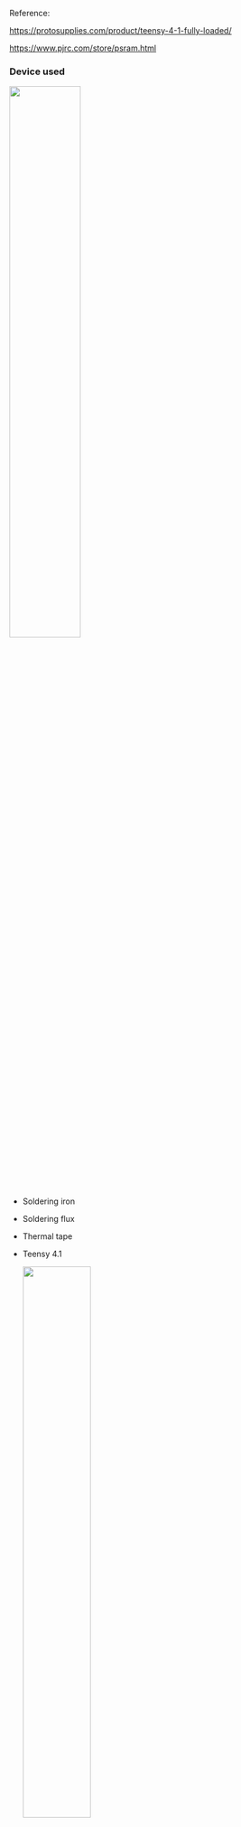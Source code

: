 Reference:

https://protosupplies.com/product/teensy-4-1-fully-loaded/

https://www.pjrc.com/store/psram.html

### Device used

  <img src="https://github.com/MartinRGB/MCU-SBC-Note/assets/7036706/121d95c0-0a1c-4c41-8781-4cb309207a17" width="50%" height="50%">

- Soldering iron
- Soldering flux
- Thermal tape
- Teensy 4.1
  
  <img src="https://github.com/MartinRGB/MCU-SBC-Note/assets/7036706/29c07168-2092-46e2-9258-6e9608f21e98" width="50%" height="50%">

- PSRAM Chips(Choose one of them)

  <img src="https://github.com/MartinRGB/MCU-SBC-Note/assets/7036706/442506ff-4bf8-4cf0-9aea-acea4dca6bdb" width="50%" height="50%">
  
  - Lyontek LY68L6400S(Not work for me)
  - ESP PSRAM64H
  - AP 6404L-3SQR

### Steps


- uses thermal tape to act as a temporary solder mask on Teensy board.

  <img src="https://github.com/MartinRGB/MCU-SBC-Note/assets/7036706/51df1366-cfd5-4ede-a785-ee700affa9f5" width="50%" height="50%">
  
- added some solder flux gel on top of the pads.
  
  <img src="https://github.com/MartinRGB/MCU-SBC-Note/assets/7036706/a1afdb37-d79a-47c0-9f89-61bc3bd2891f" width="50%" height="50%">

- Soldering

  <img src="https://github.com/MartinRGB/MCU-SBC-Note/assets/7036706/1332c469-77d5-4d3c-971b-d53129596ad0" width="50%" height="50%">

  Lyontek LY68L6400S not work for me,I changed them with ESP PSRAM64H,then them works.

  <img src="https://github.com/MartinRGB/MCU-SBC-Note/assets/7036706/fa609f03-7197-4b8f-a75f-19544ec2d14f" width="50%" height="50%">

### Test:

<img src="https://github.com/MartinRGB/MCU-SBC-Note/assets/7036706/03c5c9d7-a497-433d-aec7-239e1adcc0e5" width="50%" height="50%">
 
<img src="https://github.com/MartinRGB/MCU-SBC-Note/assets/7036706/868cff81-eafd-4d59-8008-e114597384b3" width="50%" height="50%">
  
- use PaulStoffregen's arduino test sketch —— [teensy41_psram_memtest](https://github.com/PaulStoffregen/teensy41_psram_memtest)

```c
extern "C" uint8_t external_psram_size;

bool memory_ok = false;
uint32_t *memory_begin, *memory_end;

bool check_fixed_pattern(uint32_t pattern);
bool check_lfsr_pattern(uint32_t seed);

void setup()
{
	while (!Serial) ; // wait
	pinMode(13, OUTPUT);
	uint8_t size = external_psram_size;
	Serial.printf("EXTMEM Memory Test, %d Mbyte\n", size);
	if (size == 0) return;
	const float clocks[4] = {396.0f, 720.0f, 664.62f, 528.0f};
	const float frequency = clocks[(CCM_CBCMR >> 8) & 3] / (float)(((CCM_CBCMR >> 29) & 7) + 1);
	Serial.printf(" CCM_CBCMR=%08X (%.1f MHz)\n", CCM_CBCMR, frequency);
	memory_begin = (uint32_t *)(0x70000000);
	memory_end = (uint32_t *)(0x70000000 + size * 1048576);
	elapsedMillis msec = 0;
	if (!check_fixed_pattern(0x5A698421)) return;
	if (!check_lfsr_pattern(2976674124ul)) return;
	if (!check_lfsr_pattern(1438200953ul)) return;
	if (!check_lfsr_pattern(3413783263ul)) return;
	if (!check_lfsr_pattern(1900517911ul)) return;
	if (!check_lfsr_pattern(1227909400ul)) return;
	if (!check_lfsr_pattern(276562754ul)) return;
	if (!check_lfsr_pattern(146878114ul)) return;
	if (!check_lfsr_pattern(615545407ul)) return;
	if (!check_lfsr_pattern(110497896ul)) return;
	if (!check_lfsr_pattern(74539250ul)) return;
	if (!check_lfsr_pattern(4197336575ul)) return;
	if (!check_lfsr_pattern(2280382233ul)) return;
	if (!check_lfsr_pattern(542894183ul)) return;
	if (!check_lfsr_pattern(3978544245ul)) return;
	if (!check_lfsr_pattern(2315909796ul)) return;
	if (!check_lfsr_pattern(3736286001ul)) return;
	if (!check_lfsr_pattern(2876690683ul)) return;
	if (!check_lfsr_pattern(215559886ul)) return;
	if (!check_lfsr_pattern(539179291ul)) return;
	if (!check_lfsr_pattern(537678650ul)) return;
	if (!check_lfsr_pattern(4001405270ul)) return;
	if (!check_lfsr_pattern(2169216599ul)) return;
	if (!check_lfsr_pattern(4036891097ul)) return;
	if (!check_lfsr_pattern(1535452389ul)) return;
	if (!check_lfsr_pattern(2959727213ul)) return;
	if (!check_lfsr_pattern(4219363395ul)) return;
	if (!check_lfsr_pattern(1036929753ul)) return;
	if (!check_lfsr_pattern(2125248865ul)) return;
	if (!check_lfsr_pattern(3177905864ul)) return;
	if (!check_lfsr_pattern(2399307098ul)) return;
	if (!check_lfsr_pattern(3847634607ul)) return;
	if (!check_lfsr_pattern(27467969ul)) return;
	if (!check_lfsr_pattern(520563506ul)) return;
	if (!check_lfsr_pattern(381313790ul)) return;
	if (!check_lfsr_pattern(4174769276ul)) return;
	if (!check_lfsr_pattern(3932189449ul)) return;
	if (!check_lfsr_pattern(4079717394ul)) return;
	if (!check_lfsr_pattern(868357076ul)) return;
	if (!check_lfsr_pattern(2474062993ul)) return;
	if (!check_lfsr_pattern(1502682190ul)) return;
	if (!check_lfsr_pattern(2471230478ul)) return;
	if (!check_lfsr_pattern(85016565ul)) return;
	if (!check_lfsr_pattern(1427530695ul)) return;
	if (!check_lfsr_pattern(1100533073ul)) return;
	if (!check_fixed_pattern(0x55555555)) return;
	if (!check_fixed_pattern(0x33333333)) return;
	if (!check_fixed_pattern(0x0F0F0F0F)) return;
	if (!check_fixed_pattern(0x00FF00FF)) return;
	if (!check_fixed_pattern(0x0000FFFF)) return;
	if (!check_fixed_pattern(0xAAAAAAAA)) return;
	if (!check_fixed_pattern(0xCCCCCCCC)) return;
	if (!check_fixed_pattern(0xF0F0F0F0)) return;
	if (!check_fixed_pattern(0xFF00FF00)) return;
	if (!check_fixed_pattern(0xFFFF0000)) return;
	if (!check_fixed_pattern(0xFFFFFFFF)) return;
	if (!check_fixed_pattern(0x00000000)) return;
	Serial.printf(" test ran for %.2f seconds\n", (float)msec / 1000.0f);
	Serial.println("All memory tests passed :-)");
	memory_ok = true;
}

bool fail_message(volatile uint32_t *location, uint32_t actual, uint32_t expected)
{
	Serial.printf(" Error at %08X, read %08X but expected %08X\n",
		(uint32_t)location, actual, expected);
	return false;
}

// fill the entire RAM with a fixed pattern, then check it
bool check_fixed_pattern(uint32_t pattern)
{
	volatile uint32_t *p;
	Serial.printf("testing with fixed pattern %08X\n", pattern);
	for (p = memory_begin; p < memory_end; p++) {
		*p = pattern;
	}
	arm_dcache_flush_delete((void *)memory_begin,
		(uint32_t)memory_end - (uint32_t)memory_begin);
	for (p = memory_begin; p < memory_end; p++) {
		uint32_t actual = *p;
		if (actual != pattern) return fail_message(p, actual, pattern);
	}
	return true;
}

// fill the entire RAM with a pseudo-random sequence, then check it
bool check_lfsr_pattern(uint32_t seed)
{
	volatile uint32_t *p;
	uint32_t reg;

	Serial.printf("testing with pseudo-random sequence, seed=%u\n", seed);
	reg = seed;
	for (p = memory_begin; p < memory_end; p++) {
		*p = reg;
		for (int i=0; i < 3; i++) {
			// https://en.wikipedia.org/wiki/Xorshift
			reg ^= reg << 13;
			reg ^= reg >> 17;
			reg ^= reg << 5;
		}
	}
	arm_dcache_flush_delete((void *)memory_begin,
		(uint32_t)memory_end - (uint32_t)memory_begin);
	reg = seed;
	for (p = memory_begin; p < memory_end; p++) {
		uint32_t actual = *p;
		if (actual != reg) return fail_message(p, actual, reg);
		//Serial.printf(" reg=%08X\n", reg);
		for (int i=0; i < 3; i++) {
			reg ^= reg << 13;
			reg ^= reg >> 17;
			reg ^= reg << 5;
		}
	}
	return true;
}

void loop()
{
	digitalWrite(13, HIGH);
	delay(100);
	if (!memory_ok) digitalWrite(13, LOW); // rapid blink if any test fails
	delay(100);
}
```

- https://arduino.stackexchange.com/questions/81253/teensy4-1-with-2x-8mb-psram-chips-external-psram-size-0-but-extmem-char-works

- https://protosupplies.com/learn/prototyping-system-for-teensy-4-1-working-with-teensy-4-1-memory/

```c
//===============================================================================
//  Find Optional Memory Chips on Teensy 4.1
//===============================================================================
#include "LittleFS.h"
extern "C" uint8_t external_psram_size;

//===============================================================================
//  Initialization
//===============================================================================
void setup() {
  Serial.begin(115200);       //Initialize USB serial port to computer

  // Check for PSRAM chip(s) installed
  uint8_t size = external_psram_size;
  Serial.printf("PSRAM Memory Size = %d Mbyte\n", size);
  if (size == 0) {
    Serial.println ("No PSRAM Installed");
  }

// Check for either NOR or NAND Flash chip installed
  LittleFS_QSPIFlash myfs_NOR;    // NOR FLASH
  LittleFS_QPINAND myfs_NAND;      // NAND FLASH 1Gb

  // Check for NOR Flash chip installed
  if (myfs_NOR.begin()) {
    Serial.printf("NOR Flash Memory Size = %d Mbyte / ", myfs_NOR.totalSize() / 1048576);
    Serial.printf("%d Mbit\n", myfs_NOR.totalSize() / 131072);
  }
  // Check for NAND Flash chip installed
  else if (myfs_NAND.begin()) {
    Serial.printf("NAND Flash Memory Size =  %d bytes / ", myfs_NAND.totalSize());
    Serial.printf("%d Mbyte / ", myfs_NAND.totalSize() / 1048576);
    Serial.printf("%d Gbit\n", myfs_NAND.totalSize() * 8 / 1000000000);
  }
  else {
    Serial.printf("No Flash Installed\n");
  }
}
void loop() {
  // put your main code here, to run repeatedly:

}
```
